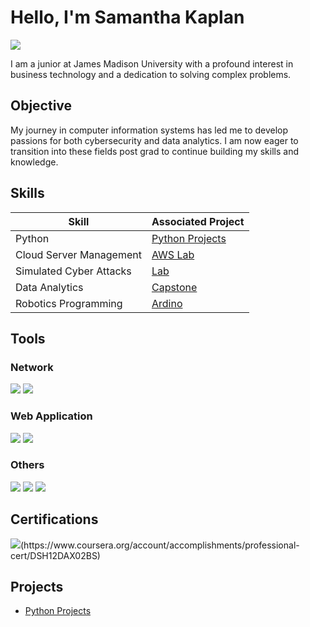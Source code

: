 # Hello, I'm Samantha Kaplan
<a href="https://linkedin.com/in/samantha-kaplan-576397266/"><img src="https://img.shields.io/badge/-LinkedIn-0072b1?&style=for-the-badge&logo=linkedin&logoColor=white" /></a>



I am a junior at James Madison University with a profound interest in business technology and a dedication to solving complex problems.

## Objective


My journey in computer information systems has led me to develop passions for both cybersecurity and data analytics. I am now eager to transition into these fields post grad to continue building my skills and knowledge.
## Skills


| Skill                                         | Associated Project         |
|-----------------------------------------------|----------------------------|
| Python                   | <a href="https://github.com/sambellekaplan/Python-Projects/blob/main/README.md">Python Projects</a>|
| Cloud Server Management | <a href="https://google.com">AWS Lab</a>|
| Simulated Cyber Attacks         | <a href="https://google.com">Lab</a>|
| Data Analytics     | <a href="https://google.com">Capstone</a> |
| Robotics Programming            | <a href="https://google.com">Ardino</a>|

## Tools

### Network
<div>
    <img src="https://img.shields.io/badge/-Wireshark-1679A7?&style=for-the-badge&logo=Wireshark&logoColor=white" />
    <img src="https://img.shields.io/badge/-Nmap-4682B4?&style=for-the-badge&logo=Nmap&logoColor=white" />
</div>

### Web Application
<div>
    <img src="https://img.shields.io/badge/-Burp%20Suite-FF5733?&style=for-the-badge&logo=Burp%20Suite&logoColor=white" />
    <img src="https://img.shields.io/badge/-OWASP%20ZAP-3C78B5?&style=for-the-badge&logo=OWASP&logoColor=white" />

</div>

### Others
<div>
    <img src="https://img.shields.io/badge/-Snort-EE0000?&style=for-the-badge&logo=Snort&logoColor=white" />
    <img src="https://img.shields.io/badge/-Kali%20Linux-557CFF?&style=for-the-badge&logo=kali-linux&logoColor=white" />
    <img src="https://img.shields.io/badge/-Power%20BI-5C2D91?&style=for-the-badge&logo=Microsoft%20Power%20BI&logoColor=white" />

</div>

## Certifications

<div>
<img src="https://img.shields.io/badge/-Advanced%20Data%20Analytics-4285F4?&style=for-the-badge&logo=Google&logoColor=white" />(https://www.coursera.org/account/accomplishments/professional-cert/DSH12DAX02BS)

</div>

## Projects
- <a href="https://github.com/sambellekaplan/Python-Projects/blob/main/README.md">Python Projects</a>

